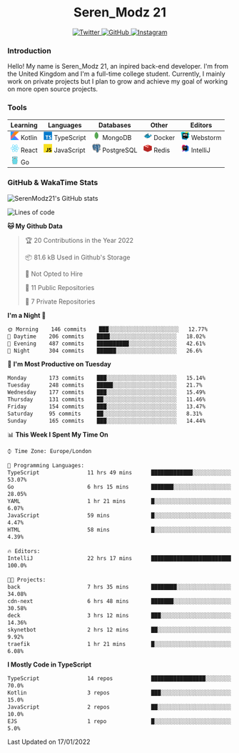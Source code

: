 <div align="center">
  <h1>Seren_Modz 21</h1>
  <a href="https://twitter.com/SerenModz21">
    <img alt="Twitter" src="https://img.shields.io/badge/twitter%20-%231DA1F2.svg?&style=for-the-badge&logo=Twitter&logoColor=white">
  </a>
  <a href="https://github.com/SerenModz21">
    <img alt="GitHub" src="https://img.shields.io/badge/github%20-%23121011.svg?&style=for-the-badge&logo=github&logoColor=white">
  </a>
  <a href="https://www.instagram.com/serenmodz21">
    <img alt="Instagram" src="https://img.shields.io/badge/instagram%20-%23E4405F.svg?&style=for-the-badge&logo=Instagram&logoColor=white">
  </a>
</div>

### Introduction

Hello! My name is Seren_Modz 21, an inpired back-end developer. I'm from the United Kingdom and I'm a full-time college student. Currently, I mainly work on private projects but I plan to grow and achieve my goal of working on more open source projects. 

### Tools

 **Learning**                                        | **Languages**                                               | **Databases**                                               | **Other**                                           | **Editors**                                                  
-----------------------------------------------------|-------------------------------------------------------------|-------------------------------------------------------------|-----------------------------------------------------|--------------------------------------------------------------
 <img width="19px" src="./assets/kotlin.svg"> Kotlin | <img width="19px" src="./assets/typescript.svg"> TypeScript | <img width="19px" src="./assets/mongodb.svg"> MongoDB       | <img width="19px" src="./assets/docker.svg"> Docker | <img width="19px" src="./assets/webstorm.svg"> Webstorm      
 <img width="19px" src="./assets/react.svg"> React   | <img width="19px" src="./assets/javascript.svg"> JavaScript | <img width="19px" src="./assets/postgresql.svg"> PostgreSQL | <img width="19px" src="./assets/redis.svg"> Redis   | <img width="19px" src="./assets/intellij-idea.svg"> IntelliJ
 <img width="19px" src="./assets/go.svg"> Go         |                                                             |                                                             |                                                     |                                                                                                               

### GitHub & WakaTime Stats

![SerenModz21's GitHub stats](https://github-readme-stats.vercel.app/api?username=SerenModz21&show_icons=true&theme=dark)

<!--START_SECTION:waka-->
![Lines of code](https://img.shields.io/badge/From%20Hello%20World%20I%27ve%20Written-35623%20lines%20of%20code-blue)

**🐱 My Github Data** 

> 🏆 20 Contributions in the Year 2022
 > 
> 📦 81.6 kB Used in Github's Storage 
 > 
> 🚫 Not Opted to Hire
 > 
> 📜 11 Public Repositories 
 > 
> 🔑 7 Private Repositories  
 > 
**I'm a Night 🦉** 

```text
🌞 Morning    146 commits    ███░░░░░░░░░░░░░░░░░░░░░░   12.77% 
🌆 Daytime    206 commits    ████░░░░░░░░░░░░░░░░░░░░░   18.02% 
🌃 Evening    487 commits    ██████████░░░░░░░░░░░░░░░   42.61% 
🌙 Night      304 commits    ██████░░░░░░░░░░░░░░░░░░░   26.6%

```
📅 **I'm Most Productive on Tuesday** 

```text
Monday       173 commits    ███░░░░░░░░░░░░░░░░░░░░░░   15.14% 
Tuesday      248 commits    █████░░░░░░░░░░░░░░░░░░░░   21.7% 
Wednesday    177 commits    ███░░░░░░░░░░░░░░░░░░░░░░   15.49% 
Thursday     131 commits    ██░░░░░░░░░░░░░░░░░░░░░░░   11.46% 
Friday       154 commits    ███░░░░░░░░░░░░░░░░░░░░░░   13.47% 
Saturday     95 commits     ██░░░░░░░░░░░░░░░░░░░░░░░   8.31% 
Sunday       165 commits    ███░░░░░░░░░░░░░░░░░░░░░░   14.44%

```


📊 **This Week I Spent My Time On** 

```text
⌚︎ Time Zone: Europe/London

💬 Programming Languages: 
TypeScript               11 hrs 49 mins      █████████████░░░░░░░░░░░░   53.07% 
Go                       6 hrs 15 mins       ███████░░░░░░░░░░░░░░░░░░   28.05% 
YAML                     1 hr 21 mins        █░░░░░░░░░░░░░░░░░░░░░░░░   6.07% 
JavaScript               59 mins             █░░░░░░░░░░░░░░░░░░░░░░░░   4.47% 
HTML                     58 mins             █░░░░░░░░░░░░░░░░░░░░░░░░   4.39%

🔥 Editors: 
IntelliJ                 22 hrs 17 mins      █████████████████████████   100.0%

🐱‍💻 Projects: 
back                     7 hrs 35 mins       ████████░░░░░░░░░░░░░░░░░   34.08% 
cdn-next                 6 hrs 48 mins       ███████░░░░░░░░░░░░░░░░░░   30.58% 
deck                     3 hrs 12 mins       ███░░░░░░░░░░░░░░░░░░░░░░   14.36% 
skynetbot                2 hrs 12 mins       ██░░░░░░░░░░░░░░░░░░░░░░░   9.92% 
traefik                  1 hr 21 mins        █░░░░░░░░░░░░░░░░░░░░░░░░   6.08%

```

**I Mostly Code in TypeScript** 

```text
TypeScript               14 repos            █████████████████░░░░░░░░   70.0% 
Kotlin                   3 repos             ███░░░░░░░░░░░░░░░░░░░░░░   15.0% 
JavaScript               2 repos             ██░░░░░░░░░░░░░░░░░░░░░░░   10.0% 
EJS                      1 repo              █░░░░░░░░░░░░░░░░░░░░░░░░   5.0%

```



 Last Updated on 17/01/2022
<!--END_SECTION:waka-->
